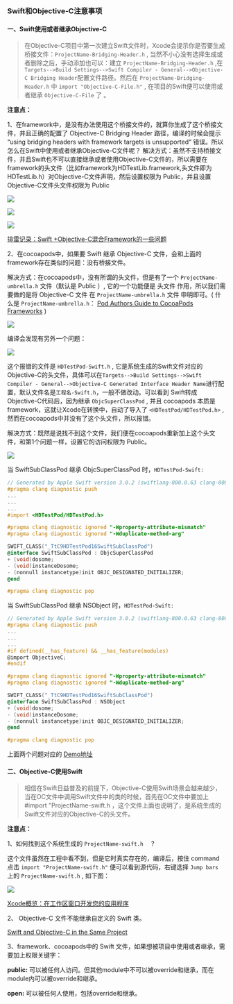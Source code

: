 ### Swift和Objective-C注意事项

#### 一、Swift使用或者继承Objective-C

> 在Objective-C项目中第一次建立Swift文件时，Xcode会提示你是否要生成桥接文件：`ProjectName-Bridging-Header.h` , 当然不小心没有选择生成或者删除之后，手动添加也可以：建立 `ProjectName-Bridging-Header.h` ,在 `Targets-->Build Settings-->Swift Compiler - General-->Objective-C Bridging Header`配置文件路径。然后在 `ProjectName-Bridging-Header.h` 中 `import "Objective-C-File.h"` , 在项目的Swift便可以使用或者继承 `Objective-C-File` 了 。

**注意点：**

1、在framework中，是没有办法使用这个桥接文件的，就算你生成了这个桥接文件，并且正确的配置了 Objective-C Bridging Header 路径，编译的时候会提示 “using bridging headers with framework targets is unsupported“ 错误。所以怎么在Swift中使用或者继承Objective-C文件呢？
解决方式：虽然不支持桥接文件，并且Swift也不可以直接继承或者使用Objective-C文件的，所以需要在framework的头文件（比如framework为HDTestLib.framework,头文件即为HDTestLib.h）对Objective-C文件声明，然后设置权限为 Public，并且设置Objective-C文件头文件权限为 Public

![](http://7xqhx8.com1.z0.glb.clouddn.com/swift_oc1.png) 

![](http://7xqhx8.com1.z0.glb.clouddn.com/swift_oc2.png) 

![](http://7xqhx8.com1.z0.glb.clouddn.com/swift_oc3.png) 



[排雷记录：Swift +Objective-C混合Framework的一些问题](http://blog.csdn.net/cooldragon/article/details/50172649) 



2、在cocoapods中，如果要 Swift 继承 Objective-C 文件，会和上面的framework存在类似的问题：没有桥接文件。

解决方式：在cocoapods中，没有所谓的头文件，但是有了一个 `ProjectName-umbrella.h` 文件（默认是 Public ）, 它的一个功能便是 头文件 作用，所以我们需要做的是将 Objective-C 文件 在  `ProjectName-umbrella.h` 文件 申明即可。( 什么是  `ProjectName-umbrella.h`：  [Pod Authors Guide to CocoaPods Frameworks](http://blog.cocoapods.org/Pod-Authors-Guide-to-CocoaPods-Frameworks/) ) 

![](http://7xqhx8.com1.z0.glb.clouddn.com/swift_oc4.png) 

编译会发现有另外一个问题：

![](http://7xqhx8.com1.z0.glb.clouddn.com/swift_oc5.png) 

这个报错的文件是 `HDTestPod-Swift.h` , 它是系统生成的Swift文件对应的Objective-C的头文件，具体可以在`Targets-->Build Settings-->Swift Compiler - General-->Objective-C Generated Interface Header Name`进行配置，默认文件名是`工程名-Swift.h`，一般不做改动。可以看到 Swift转成Objective-C代码后，因为继承 `ObjcSuperClassPod` , 并且 cocoapods 本质是framework，这就让Xcode在转换中，自动了导入了 `<HDTestPod/HDTestPod.h>` , 然而在cocoapods中并没有了这个头文件，所以报错。

解决方式：既然是说找不到这个文件，我们便在cocoapods重新加上这个头文件，和第1个问题一样，设置它的访问权限为 Public。

![](http://7xqhx8.com1.z0.glb.clouddn.com/swift_oc6.png) 



当 SwiftSubClassPod 继承 ObjcSuperClassPod 时，`HDTestPod-Swift:` 

```objective-c
// Generated by Apple Swift version 3.0.2 (swiftlang-800.0.63 clang-800.0.42.1)
#pragma clang diagnostic push
...
...
...
#import <HDTestPod/HDTestPod.h>

#pragma clang diagnostic ignored "-Wproperty-attribute-mismatch"
#pragma clang diagnostic ignored "-Wduplicate-method-arg"

SWIFT_CLASS("_TtC9HDTestPod16SwiftSubClassPod")
@interface SwiftSubClassPod : ObjcSuperClassPod
+ (void)dosome;
- (void)instanceDosome;
- (nonnull instancetype)init OBJC_DESIGNATED_INITIALIZER;
@end

#pragma clang diagnostic pop
```

当 SwiftSubClassPod 继承 NSObject 时，`HDTestPod-Swift:` 

```objective-c
// Generated by Apple Swift version 3.0.2 (swiftlang-800.0.63 clang-800.0.42.1)
#pragma clang diagnostic push
...
...
...
#if defined(__has_feature) && __has_feature(modules)
@import ObjectiveC;
#endif

#pragma clang diagnostic ignored "-Wproperty-attribute-mismatch"
#pragma clang diagnostic ignored "-Wduplicate-method-arg"

SWIFT_CLASS("_TtC9HDTestPod16SwiftSubClassPod")
@interface SwiftSubClassPod : NSObject
+ (void)dosome;
- (void)instanceDosome;
- (nonnull instancetype)init OBJC_DESIGNATED_INITIALIZER;
@end

#pragma clang diagnostic pop
```



上面两个问题对应的 [Demo地址](https://github.com/erduoniba/HDSwiftUseOC.git) 



#### 二、Objective-C使用Swift

> 相信在Swift日益普及的前提下，Objective-C使用Swift场景会越来越少，当在OC文件中调用Swift文件中的类的时候，首先在OC文件中要加上 #import "ProjectName-swift.h ，这个文件上面也说明了，是系统生成的Swift文件对应的Objective-C的头文件。

**注意点：**

1、如何找到这个系统生成的 `ProjectName-swift.h  ` ?

这个文件虽然在工程中看不到，但是它时真实存在的，编译后，按住 command 点击 `import "ProjectName-swift.h"` 便可以看到源代码，右键选择 `Jump bars` 上的 `ProjectName-swift.h` , 如下图：

![](http://7xqhx8.com1.z0.glb.clouddn.com/oc_swift.gif) 

[Xcode概览：在工作区窗口开发您的应用程序](http://www.cocoachina.com/ios/20141203/10392.html)



2、    Objective-C 文件不能继承自定义的 Swift 类。

[Swift and Objective-C in the Same Project](https://developer.apple.com/library/content/documentation/Swift/Conceptual/BuildingCocoaApps/MixandMatch.html#//apple_ref/doc/uid/TP40014216-CH10-ID122)



3、framework、cocoapods中的 Swift 文件，如果想被项目中使用或者继承，需要加上权限关键字：

**public:**  可以被任何人访问。但其他module中不可以被override和继承，而在module内可以被override和继承。

**open:**  可以被任何人使用，包括override和继承。













